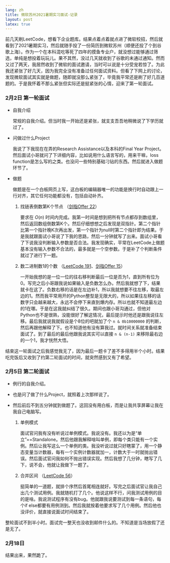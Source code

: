 ```yaml
---
lang: zh
title: 微软苏州2021暑期实习面试-记录
layout: post
latex: true
---
```


前几天刷LeetCode，想看下企业题库。结果点着点着就点进了微软校招，然后就看到了2021暑期实习，然后就随手投了一份简历到微软苏州（顺便还投了个到谷歌上海）。作为一个在本科混吃等死了四年的摸鱼专业户，就没想过能够通过筛选，单纯是想投着玩玩儿。果不其然，没过几天就收到了谷歌的未通过通知。然而又过了两天，我居然收到了微软的面试邀请，当时可以说是十分受宠若惊了。为此我还紧张了好几天，因为我完全没有准备过任何面试资料。但看了下网上的讨论，发现微软面试其实就是做题，随即就没那么紧张了，毕竟我平常还是刷了好几百道题的。于是我怀着不那么紧张但实际还是挺紧张的心情，迎来了第一轮面试。

### 2月2日 第一轮面试　　

- 自我介绍
  
  常规的自我介绍。但当时我一开始还是紧张，就支支吾吾地稍微说了下学历就过了。

- 问做过什么Project

  我说了下我现在在弄的Research Assistance以及本科的Final Year Project。然后面试小哥就问了下详细内容，比如说用什么语言写的，用来干嘛，loss function是怎么写的之类。也没问一些特别基础刁钻的东西。然后就进入做题环节了。

- 做题

  做题是在一个白板网页上写，这白板的编辑器唯一的功能是换行时自动跟上一行对齐，其它任何功能都没有，包括自动补齐。

  1. 找链表倒数第K个节点 （[剑指Offer 22](https://leetcode-cn.com/problems/lian-biao-zhong-dao-shu-di-kge-jie-dian-lcof/)）

      要求在 $O(n)$ 时间内完成。我第一时间是想到把所有节点都存到数组里，然后返回数组倒数第K个。然后仔细想想之后发现是双指针。第二个指针比第一个指针晚K次再出发，第一个指针为null时第二个指针即为结果。于是我就跟面试小哥说了下我的思路，然后一分钟就写了出来。面试小哥看了下说我没判断输入参数是否合法。我发现确实，平常在LeetCode上做题基本没有输入参数不合法的，最多就是一个空参数。于是补了个判断条件就过了进行下一题。

  2. 数二进制数1的个数 （[LeetCode 191](https://leetcode-cn.com/problems/number-of-1-bits/)、[剑指Offer 15](https://leetcode-cn.com/problems/er-jin-zhi-zhong-1de-ge-shu-lcof/)）

      一开始我想的是一位一位的往右移判断最后一位是否为1，直到所有位为0。写完之后小哥跟我说如果输入是负数怎么办。然后我就想了下，结果就卡在这了。负数右移的话是在左边补1，所以我就想要不往左移，取最左边的1。然而我平常用开的Python整型是无限大的，所以如果往左移的话数字只会越来越大，永远不会停下来直到爆内存。所以也就不知道最左边的1在哪。于是在这我就纠结了很久。期间也跟小哥沟通过，但他对Python也不是很熟，没能很好了解这情况，最后提示时他还是跟我说往左移。最后我就说我就假设是个8位的吧就加了个 `n & 0b10000000` 的判断，然后再跟他解释了下。也不知道他有没有算我过。就时间关系就准备结束面试了。到了最后的最后他跟我说其实可以直接 `n & (n-1)` 来移除最右边的一个1，我才恍然大悟。

结束这一轮面试之后我感觉我无了，因为最后一题卡了差不多得用半个小时。结果吃完饭后又收到了约第二轮面试的时间，就突然感到又有了希望。

### 2月5日 第二轮面试

- 例行的自我介绍。

- 也是问了做了什么Project，就照着上次那样说了。

- 然后前后不到五分钟就到做题了。这回没有用白板，而是让我共享屏幕让我在我自己电脑写。

  1. 单例模式

      面试官问我有没有听说过单例模式。我说没有。我还以为是“单立”==Standalone。然后他跟我解释啥叫单例，即每个类只能有一个实例。然后让我写这么一个单例的类。我没听说过就只好瞎蒙了，用一个静态变量当计数器，每有一个实例计数器就加一，计数大于一时就抛出错误。然后面试官问我如何不抛出错误实现。然后我想了几分钟，瞎写了几下，说不会，他就让我做下一题了。

  2. 合并区间 （[LeetCode 56](https://leetcode-cn.com/problems/merge-intervals/)）

      挺简单的一道题，就排个序然后首尾相连就好。写完之后面试官让我自己出几个测试用例。我就随机打了几个。他说这样不行，问我测试用例的目的是啥。我说测试程序有没有bug。他就跟我说要测试到每一条语句，每个if else都要有用例测到。然后我就按着他要求写了几个用例。然后他也没评价，就直接说面试时间结束了。

整轮面试不到半小时。面试完一整天也没收到邮件什么的。不知道是当场放假了还是无了。

### 2月18日 

结果出来，果然跪了。
